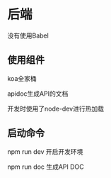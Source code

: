 后端
===============
没有使用Babel

## 使用组件

koa全家桶

apidoc生成API的文档

开发时使用了node-dev进行热加载

## 启动命令

npm run dev 开启开发环境

npm run doc 生成API DOC

